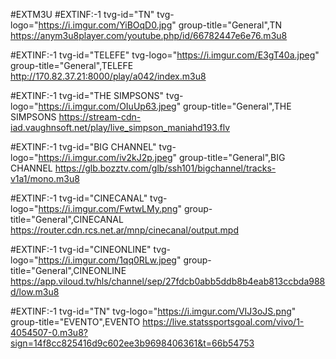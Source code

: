 #EXTM3U
#EXTINF:-1 tvg-id="TN" tvg-logo="https://i.imgur.com/YiBOqD0.jpg" group-title="General",TN 
https://anym3u8player.com/youtube.php/id/66782447e6e76.m3u8

#EXTINF:-1 tvg-id="TELEFE" tvg-logo="https://i.imgur.com/E3gT40a.jpeg" group-title="General",TELEFE 
http://170.82.37.21:8000/play/a042/index.m3u8

#EXTINF:-1 tvg-id="THE SIMPSONS" tvg-logo="https://i.imgur.com/OIuUp63.jpeg" group-title="General",THE SIMPSONS
https://stream-cdn-iad.vaughnsoft.net/play/live_simpson_maniahd193.flv

#EXTINF:-1 tvg-id="BIG CHANNEL" tvg-logo="https://i.imgur.com/iv2kJ2p.jpeg" group-title="General",BIG CHANNEL
https://glb.bozztv.com/glb/ssh101/bigchannel/tracks-v1a1/mono.m3u8

#EXTINF:-1 tvg-id="CINECANAL" tvg-logo="https://i.imgur.com/FwtwLMy.png" group-title="General",CINECANAL 
https://router.cdn.rcs.net.ar/mnp/cinecanal/output.mpd

#EXTINF:-1 tvg-id="CINEONLINE" tvg-logo="https://i.imgur.com/1qq0RLw.jpeg" group-title="General",CINEONLINE
https://app.viloud.tv/hls/channel/sep/27fdcb0abb5ddb8b4eab813ccbda988d/low.m3u8

#EXTINF:-1 tvg-id="TN" tvg-logo="https://i.imgur.com/VIJ3oJS.png" group-title="EVENTO",EVENTO
https://live.statssportsgoal.com/vivo/1-4054507-0.m3u8?sign=14f8cc825416d9c602ee3b9698406361&t=66b54753



